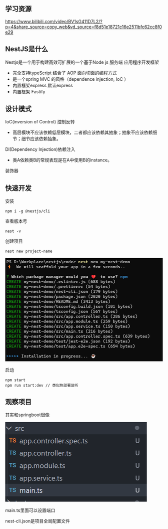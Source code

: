 ## 学习资源

https://www.bilibili.com/video/BV1sG411D7L2/?p=4&share_source=copy_web&vd_source=f8d51e18721c16e2511bfc62cc8f0e29



## NestJS是什么

Nestjs是一个用于构建高效可扩展的一个基于Node js 服务端 应用程序开发框架

- 完全支持typeScript 结合了 AOP 面向切面的编程方式
- 是一个spring MVC 的风格（dependence injection, IoC ）
- 内置框架express 默认express
- 内置框架 Fastify

## 设计模式

IoC(inversion of Control) 控制反转

- 高层模块不应该依赖低层模块，二者都应该依赖其抽象；抽象不应该依赖细节；细节应该依赖抽象。

DI(Dependency Injection)依赖注入

- 类A依赖类B的常规表现是在A中使用B的instance。

装饰器

## 快速开发

安装

```
npm i -g @nestjs/cli
```

查看版本号

```
nest -v
```

创建项目

```
nest new project-name	
```

![image-20240314184230022](assets\image-20240314184230022.png)

启动

```
npm start
npm run start:dev // 类似热部署监听
```

## 观察项目

其实和springboot很像

![image-20240314184619966](assets\image-20240314184619966.png)

main.ts里面可以设置端口

nest-cli.json是项目全局配置文件

